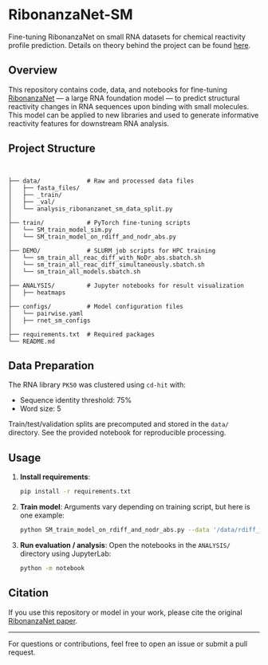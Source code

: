 # RibonanzaNet-SM

Fine-tuning RibonanzaNet on small RNA datasets for chemical reactivity profile prediction. Details on theory behind the project can be found [here](https://georgiagracetully.github.io/portfolio/project-5/).

## Overview

This repository contains code, data, and notebooks for fine-tuning [RibonanzaNet](https://github.com/Shujun-He/RibonanzaNet) — a large RNA foundation model — to predict structural reactivity changes in RNA sequences upon binding with small molecules. This model can be applied to new libraries and used to generate informative reactivity features for downstream RNA analysis.

## Project Structure

```


├── data/             # Raw and processed data files
│   ├── fasta_files/
│   ├── _train/
│   ├── _val/
│   └── analysis_ribonanzanet_sm_data_split.py
│
├── train/            # PyTorch fine-tuning scripts
│   └── SM_train_model_sim.py
│   └── SM_train_model_on_rdiff_and_nodr_abs.py
│
├── DEMO/             # SLURM job scripts for HPC training
│   └── sm_train_all_reac_diff_with_NoDr_abs.sbatch.sh
│   └── sm_train_all_reac_diff_simultaneously.sbatch.sh
│   └── sm_train_all_models.sbatch.sh
│
├── ANALYSIS/         # Jupyter notebooks for result visualization
│   ├── heatmaps
│
├── configs/          # Model configuration files
│   └── pairwise.yaml
│   ├── rnet_sm_configs
│
├── requirements.txt  # Required packages
└── README.md

````

## Data Preparation

The RNA library `PK50` was clustered using `cd-hit` with:
- Sequence identity threshold: 75%
- Word size: 5

Train/test/validation splits are precomputed and stored in the `data/` directory. See the provided notebook for reproducible processing.

## Usage

1. **Install requirements**:
   ```bash
   pip install -r requirements.txt
   ```

2. **Train model**:
   Arguments vary depending on training script, but here is one example: 
   ```bash
   python SM_train_model_on_rdiff_and_nodr_abs.py --data '/data/rdiff_with_NoDr_abs_train.json' --val_data '/data/rdiff_with_NoDr_abs_val.json' --test_data '/data/rdiff_with_NoDr_abs_test.json' --criterion 'mae' --epochs 40 --save_path 'RibonanzaNet-SM_005.pt' --train_snr_cutoff 1 --val_snr_cutoff 1

   ```

3. **Run evaluation / analysis**:
   Open the notebooks in the `ANALYSIS/` directory using JupyterLab:

   ```bash
   python -m notebook
   ```

## Citation

If you use this repository or model in your work, please cite the original [RibonanzaNet paper](https://www.biorxiv.org/content/10.1101/2024.02.24.581671v1).

---

For questions or contributions, feel free to open an issue or submit a pull request.





